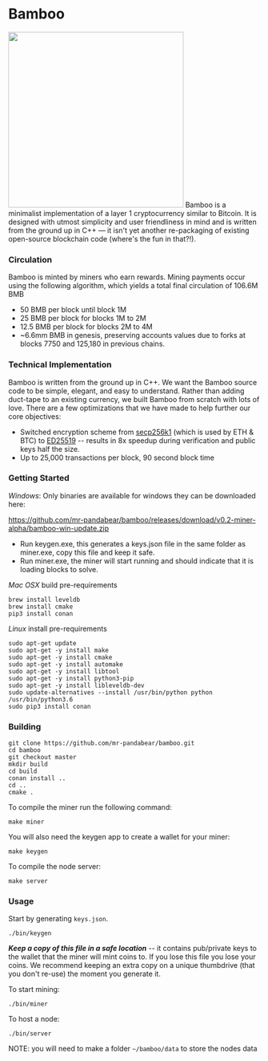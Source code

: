Bamboo 
====================
<image src="https://github.com/mr-pandabear/panda-website/blob/master/site/static/logo.png" width="350"/>
Bamboo is a minimalist implementation of a layer 1 cryptocurrency similar to Bitcoin. It is designed with utmost simplicity and user friendliness in mind and is written from the ground up in C++ — it isn't yet another re-packaging of existing open-source blockchain code (where's the fun in that?!). 

### Circulation
Bamboo is minted by miners who earn rewards. Mining payments occur using the following algorithm, which yields a total final circulation of 106.6M BMB
- 50 BMB per block until block 1M
- 25 BMB per block for blocks 1M to 2M
- 12.5 BMB per block for blocks 2M to 4M
- ~6.6mm BMB in genesis, preserving accounts values due to forks at blocks 7750 and 125,180 in previous chains.

### Technical Implementation
Bamboo is written from the ground up in C++. We want the Bamboo source code to be simple, elegant, and easy to understand. Rather than adding duct-tape to an existing currency, we built Bamboo from scratch with lots of love. There are a few optimizations that we have made to help further our core objectives:
* Switched encryption scheme from [secp256k1](https://github.com/bitcoin-core/secp256k1) (which is used by ETH & BTC) to [ED25519](https://ed25519.cr.yp.to/) -- results in 8x speedup during verification and public keys half the size. 
* Up to 25,000 transactions per block, 90 second block time

### Getting Started
*Windows*: Only binaries are available for windows they can be downloaded here:

https://github.com/mr-pandabear/bamboo/releases/download/v0.2-miner-alpha/bamboo-win-update.zip

- Run keygen.exe, this generates a keys.json file in the same folder as miner.exe, copy this file and keep it safe.
- Run miner.exe, the miner will start running and should indicate that it is loading blocks to solve.

*Mac OSX* build pre-requirements
```
brew install leveldb
brew install cmake
pip3 install conan
```


*Linux* install pre-requirements
```
sudo apt-get update
sudo apt-get -y install make  
sudo apt-get -y install cmake  
sudo apt-get -y install automake
sudo apt-get -y install libtool
sudo apt-get -y install python3-pip
sudo apt-get -y install libleveldb-dev
sudo update-alternatives --install /usr/bin/python python /usr/bin/python3.6
sudo pip3 install conan
```

### Building
```
git clone https://github.com/mr-pandabear/bamboo.git
cd bamboo
git checkout master
mkdir build
cd build
conan install ..
cd ..
cmake .
```
To compile the miner run the following command:
```
make miner
```
You will also need the keygen app to create a wallet for your miner:
```
make keygen
```

To compile the node server:
```
make server
```

### Usage
Start by generating `keys.json`.

```
./bin/keygen
```
 ***Keep a copy of this file in a safe location*** -- it contains pub/private keys to the wallet that the miner will mint coins to. If you lose this file you lose your coins. We recommend keeping an extra copy on a unique thumbdrive (that you don't re-use) the moment you generate it.


To start mining:
```
./bin/miner
```

To host a node:
```
./bin/server
```
NOTE: you will need to make a folder `~/bamboo/data` to store the nodes data







